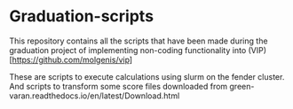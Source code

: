 # Graduation-scripts

This repository contains all the scripts that have been made during the graduation project of implementing non-coding functionality into (VIP)[https://github.com/molgenis/vip]

These are scripts to execute calculations using slurm on the fender cluster. 
And scripts to transform some score files downloaded from green-varan.readthedocs.io/en/latest/Download.html

